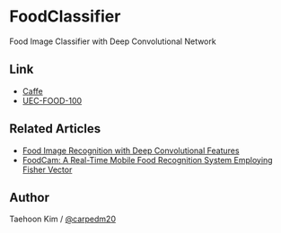 FoodClassifier
==============

Food Image Classifier with Deep Convolutional Network


Link
----

- [Caffe](http://caffe.berkeleyvision.org/)
- [UEC-FOOD-100](http://foodcam.mobi/dataset100.html)


Related Articles
----------------

- [Food Image Recognition with Deep Convolutional Features](http://ubicomp.org/ubicomp2014/proceedings/ubicomp_adjunct/workshops/CEA/p589-kawano.pdf)
- [FoodCam: A Real-Time Mobile Food Recognition System Employing Fisher Vector](http://img.cs.uec.ac.jp/pub/conf13/140108kawano_1.pdf)


Author
------

Taehoon Kim / [@carpedm20](http://carpedm20.github.io/about/)
